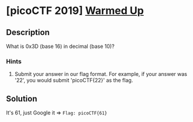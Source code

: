 # [picoCTF 2019] [Warmed Up](https://play.picoctf.org/practice/challenge/58)

## Description

What is 0x3D (base 16) in decimal (base 10)?

### Hints

1. Submit your answer in our flag format. For example, if your answer was '22', you would submit 'picoCTF{22}' as the flag.

## Solution

It's 61, just Google it => `Flag: picoCTF{61}`

